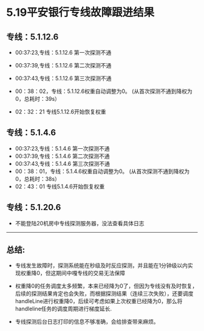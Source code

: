# 5.19平安银行专线故障跟进结果

## 专线：5.1.12.6

- 00:37:23,专线：5.1.12.6 第一次探测不通
- 00:37:39,专线：5.1.12.6 第二次探测不通
- 00:37:43,专线：5.1.12.6 第三次探测不通

- 00：38：02，专线：5.1.12.6权重自动调整为0。 (从首次探测不通到降权为0，总耗时：39s）
- 02：32：21 专线5.1.12.6开始恢复权重 

## 专线：5.1.4.6
- 00:37:23,专线：5.1.4.6 第一次探测不通
- 00:37:39,专线：5.1.4.6 第二次探测不通
- 00:37:43,专线：5.1.4.6 第三次探测不通
- 00：38：01，专线：5.1.4.6权重自动调整为0。 (从首次探测不通到降权为0，总耗时：38s）
- 02：43：01 专线5.1.4.6开始恢复权重 

## 专线：5.1.20.6
- 不能登陆20机房中专线探测服务器，没法查看具体日志

---
## 总结:
- 专线发生故障时，探测系统能在秒级及时反应探测，并且能在1分钟级以内实现权重降0，但这期间中嘎专线的交易无法保障

- 权重降0的任务调度太多频繁，本来已经降为0了，但因为专线没有及时恢复，后续的探测结果肯定也会失败，而根据探测结果（连续三次失败），还要调度handleLine进行权重降0，后续可考虑如果上次权重已经降为0，那么将handleline任务的调度周期进行梯度延长.

- 专线探测后台日志打印的信息不够准确，会给排查带来麻烦。
